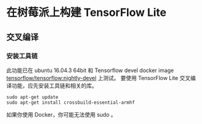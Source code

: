 # 在树莓派上构建 TensorFlow Lite
## 交叉编译
### 安装工具链
此功能已在 ubuntu 16.04.3 64bit 和 Tensorflow devel docker image [ tensorflow/tensorflow:nightly-devel](https://hub.docker.com/r/tensorflow/tensorflow/tags/) 上测试。
要使用 TensorFlow Lite 交叉编译功能，应先安装工具链和相关的库。
```
sudo apt-get update
sudo apt-get install crossbuild-essential-armhf
```
如果你使用 Docker，你可能无法使用 sudo 。
### 
